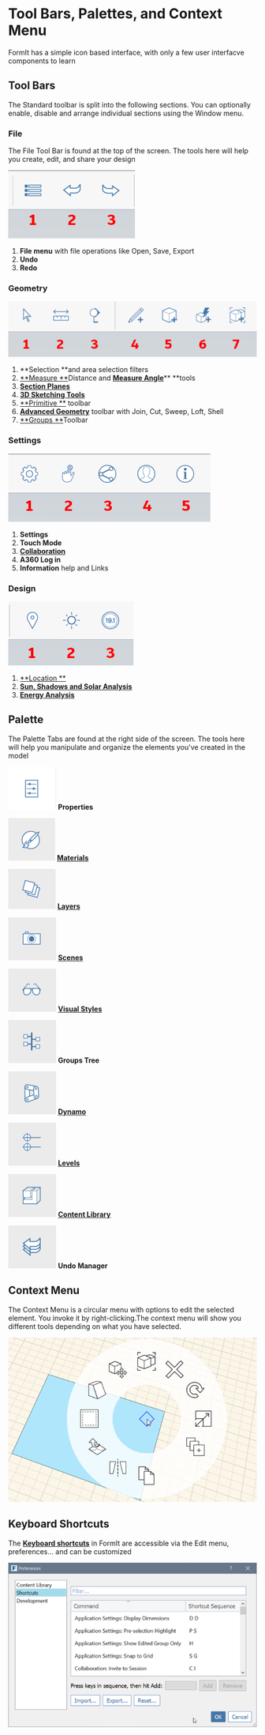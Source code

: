 # Tool Bars, Palettes, and Context Menu

FormIt has a simple icon based interface, with only a few user interfacve components to learn

## Tool Bars

The Standard toolbar is split into the following sections. You can optionally enable, disable and arrange individual sections using the Window menu.

### File

The File Tool Bar is found at the top of the screen. The tools here will help you create, edit, and share your design

![](/formit-introduction/images/file_tools.png)

1. **File menu** with file operations like Open, Save, Export
2. **Undo**
3. **Redo**

### Geometry

![](/formit-introduction/images/geometry_tools.png)

1. **Selection **and area selection filters
2. [**Measure **](/tool-library/measure-tool.md)Distance and [**Measure Angle**](/tool-library/measure-angle-tool.md)** **tools
3. [**Section Planes**](/tool-library/section-planes.md)
4. [**3D Sketching Tools**](/Building-the-Farnsworth-House/3D-Sketching.md)
5. [**Primitive **](/tool-library/placing-and-modifying-objects/place-primitive-object.md) toolbar
6. [**Advanced Geometry**](/Building-the-Farnsworth-House/Advanced-Modeling.md) toolbar with Join, Cut, Sweep, Loft, Shell
7. [**Groups **](/tool-library/groups.md)Toolbar

### Settings

![](/formit-introduction/images/settings_tools.png)

1. **Settings**
2. **Touch Mode**
3. [**Collaboration**](/tool-library/collaboration.md)
4. **A360 Log in**
5. **Information** help and Links

### Design

![](/formit-introduction/images/design_tools.png)

1. [**Location **](/tool-library/setting-location.md)
2. [**Sun, Shadows and Solar Analysis**](/tool-library/solar-analysis.md)
3. [**Energy Analysis**](/tool-library/energy-analysis.md)

## Palette

The Palette Tabs are found at the right side of the screen. The tools here will help you manipulate and organize the elements you've created in the model

![](/formit-introduction/images/Palette01_properties.png) **Properties**

![](/formit-introduction/images/Palette02_materials.png) [**Materials**](/tool-library/materials.md)

![](/formit-introduction/images/Palette03_layers.png) [**Layers**](/tool-library/Layers.md)

![](/formit-introduction/images/Palette04_scenes.png) [**Scenes**](/tool-library/scenes.md)

![](/formit-introduction/images/Palette05_Visual_styles.png) [**Visual Styles**](/tool-library/visual-styles.md)

![](/formit-introduction/images/Palette06_Groups.png) **Groups Tree**

![](/formit-introduction/images/Palette07_Dynamo.png) [**Dynamo**](/tool-library/dynamo.md)

![](/formit-introduction/images/Palette08_levels.png) [**Levels**](/tool-library/levels-and-area.md)

![](/formit-introduction/images/Palette09_content.png) [**Content Library**](/tool-library/content-library.md)

![](/formit-introduction/images/Palette10_undo.png) **Undo Manager**

## Context Menu

The Context Menu is a circular menu with options to edit the selected element. You invoke it by right-clicking.The context menu will show you different tools depending on what you have selected.

![](/formit-introduction/images/ContextMenu_Intro.png)

## Keyboard Shortcuts

The [**Keyboard shortcuts**](/Appendix/keyboard-shortcuts.md) in FormIt are accessible via the Edit menu, preferences... and can be customized

![](/formit-introduction/images/keyboardShortcuts.png)

